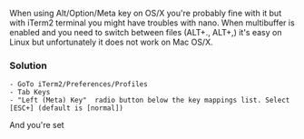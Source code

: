 When using Alt/Option/Meta key on OS/X you're probably fine with it but with iTerm2 terminal you might have troubles with nano.
When multibuffer is enabled and you need to switch between files (ALT+., ALT+,) it's easy on Linux but unfortunately it does
not work on Mac OS/X. 

### Solution
```
- GoTo iTerm2/Preferences/Profiles
- Tab Keys
- "Left (Meta) Key"  radio button below the key mappings list. Select [ESC+] (default is [normal])
```
And you're set
